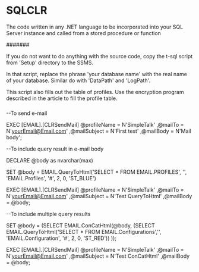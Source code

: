 # SQLCLR


The code written in any .NET language to be incorporated into your SQL Server instance and called from a stored procedure or function


#######


If you do not want to do anything with the source code, 
copy the t-sql script from 'Setup' directory to the SSMS. 


In that script, replace the phrase 'your database name' with the real name of your database. 
Similar do with 'DataPath' and 'LogPath'. 


This script also fills out the table of profiles. 
Use the encryption program described in the article to fill the profile table.
#####


--To send e-mail


EXEC [EMAIL].[CLRSendMail] @profileName = N'SimpleTalk'
						  ,@mailTo = N'yourEmail@Email.com'
						  ,@mailSubject = N'First test'
						  ,@mailBody = N'Mail body';
						  
						  
--To include query result in e-mail body


DECLARE @body as nvarchar(max)


SET @body = EMAIL.QueryToHtml('SELECT * FROM EMAIL.PROFILES', '', 'EMAIL.Profiles', '#', 2, 0, 'ST_BLUE')


EXEC [EMAIL].[CLRSendMail] @profileName = N'SimpleTalk'
						  ,@mailTo = N'yourEmail@Email.com'
						  ,@mailSubject = N'Test QueryToHtml'
						  ,@mailBody = @body;
						  
						  
--To include multiple query results 


SET @body = (SELECT
		EMAIL.ConCatHtml(@body, (SELECT
				EMAIL.QueryToHtml('SELECT
 *
FROM EMAIL.Configurations','',
				'EMAIL.Configuration', '#', 2, 0, 'ST_RED'))
		));


EXEC [EMAIL].[CLRSendMail] @profileName = N'SimpleTalk'
						  ,@mailTo = N'yourEmail@Email.com'
						  ,@mailSubject = N'Test ConCatHtml'
						  ,@mailBody = @body;
